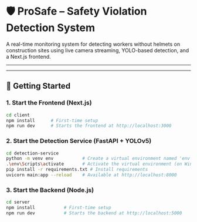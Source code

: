 # 🛡️ ProSafe – Safety Violation Detection System

A real-time monitoring system for detecting workers without helmets on construction sites using live camera streaming, YOLO-based detection, and a Next.js frontend.

---

---

## 🚀 Getting Started

### 1. Start the Frontend (Next.js)

```bash
cd client
npm install      # First-time setup
npm run dev      # Starts the frontend at http://localhost:3000
```

### 2. Start the Detection Service (FastAPI + YOLOv5)

```bash
cd detection-service
python -m venv env           # Create a virtual environment named 'env' to isolate project dependencies
.\env\Scripts\activate       # Activate the virtual environment (on Windows) 
pip install -r requirements.txt # Install requirements
uvicorn main:app --reload    # Available at http://localhost:8000
```

### 3. Start the Backend (Node.js)

```bash
cd server
npm install           # First-time setup
npm run dev           # Starts the backend at http://localhost:5000

```
